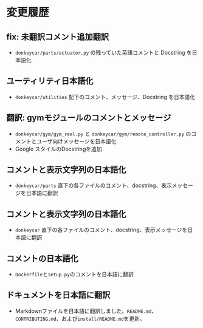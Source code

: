 # 変更履歴

## fix: 未翻訳コメント追加翻訳
- `donkeycar/parts/actuator.py` の残っていた英語コメントと Docstring を日本語化

## ユーティリティ日本語化
- `donkeycar/utilities` 配下のコメント、メッセージ、Docstring を日本語化

## 翻訳: gymモジュールのコメントとメッセージ
- `donkeycar/gym/gym_real.py` と `donkeycar/gym/remote_controller.py` のコメントとユーザ向けメッセージを日本語化
- Google スタイルのDocstringを追加

## コメントと表示文字列の日本語化
- `donkeycar/parts` 直下の各ファイルのコメント、docstring、表示メッセージを日本語に翻訳

## コメントと表示文字列の日本語化
- `donkeycar` 直下の各ファイルのコメント、docstring、表示メッセージを日本語に翻訳

## コメントの日本語化
- `Dockerfile`と`setup.py`のコメントを日本語に翻訳

## ドキュメントを日本語に翻訳
- Markdownファイルを日本語に翻訳しました。`README.md`、`CONTRIBUTING.md`、および`install/README.md`を更新。
